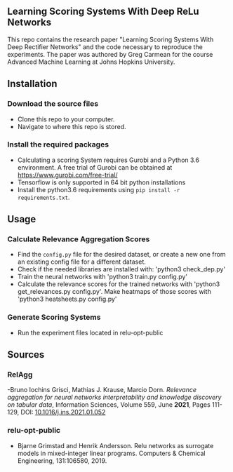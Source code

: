 Learning Scoring Systems With Deep ReLu Networks
-----------------------
This repo contains the research paper "Learning Scoring Systems With Deep Rectifier Networks" and the code necessary to reproduce the experiments.
The paper was authored by Greg Carmean for the course Advanced Machine Learning at Johns Hopkins University.

Installation
-----------------------

### Download the source files

* Clone this repo to your computer.
* Navigate to where this repo is stored.

### Install the required packages
* Calculating a scoring System requires Gurobi and a Python 3.6 environment. A free trial of Gurobi can be obtained at https://www.gurobi.com/free-trial/
* Tensorflow is only supported in 64 bit python installations
* Install the python3.6 requirements using `pip install -r requirements.txt`.

Usage
-----------------------

### Calculate Relevance Aggregation Scores
* Find the ```config.py``` file for the desired dataset, or create a new one from an existing config file for a different dataset.
* Check if the needed libraries are installed with: 'python3 check_dep.py'
* Train the neural networks with 'python3 train.py config.py'
* Calculate the relevance scores for the trained networks with 'python3 get_relevances.py config.py'. Make heatmaps of those scores with 'python3 heatsheets.py config.py'

### Generate Scoring Systems
* Run the experiment files located in relu-opt-public

Sources 
-----------------------
### RelAgg 
-Bruno Iochins Grisci, Mathias J. Krause, Marcio Dorn. _Relevance aggregation for neural networks interpretability and knowledge discovery on tabular data_, Information Sciences, Volume 559, June **2021**, Pages 111-129, DOI: [10.1016/j.ins.2021.01.052](https://doi.org/10.1016/j.ins.2021.01.052)

### relu-opt-public
- Bjarne Grimstad and Henrik Andersson. Relu networks as surrogate models in mixed-integer
linear programs. Computers & Chemical Engineering, 131:106580, 2019.
